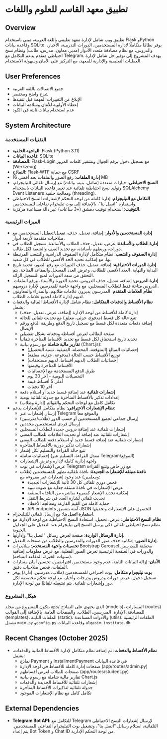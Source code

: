 # تطبيق معهد القاسم للعلوم واللغات

## Overview
تطبيق ويب شامل لإدارة معهد تعليمي باللغة العربية، مبني باستخدام Flask وPython وقاعدة بيانات SQLite. يوفر نظامًا متكاملًا لإدارة المستخدمين، الدورات التدريبية، الأخبار، والدروس، مع نظام مصادقة متعدد الأدوار (مدير، معاون، مدرس، طالب) ونظام نسخ احتياطي متقدم يدعم التكامل مع Telegram. يهدف المشروع إلى توفير حل شامل لإدارة العمليات التعليمية والإدارية للمعهد، مع التركيز على الأمان وسهولة الاستخدام.

## User Preferences
- جميع الاتصالات باللغة العربية
- شرح واضح ومختصر
- الإبلاغ عن التغييرات المهمة قبل تنفيذها
- إعطاء الأولوية للأمان وسلامة البيانات
- عدم استخدام بيانات ثابتة في الكود

## System Architecture

### التقنيات المستخدمة
-   **الواجهة الخلفية**: Flask (Python 3.11)
-   **قاعدة البيانات**: SQLite
-   **المصادقة**: Flask-Login مع تسجيل دخول برقم الجوال وتشفير كلمات المرور (Werkzeug)
-   **النماذج**: Flask-WTF مع حماية CSRF
-   **إدارة الملفات**: رفع الصور والملفات بحد أقصى 16 MB
-   **النسخ الاحتياطي**: خيارات متعددة (شامل، بنية، بيانات) مع إرسال تلقائي للتيليجرام، وتوليد نسخ احتياطية تلقائية عند تغيير قاعدة البيانات باستخدام SQLAlchemy Event Listeners ومعالجة خلفية (threading).
-   **التكامل مع التيليجرام**: إدارة كاملة من لوحة التحكم لإشعارات النسخ الاحتياطي واستمارة "اتصل بنا"، بالإضافة إلى بوت تيليجرام تفاعلي للمستخدمين.
-   **التوقيت**: استخدام توقيت دمشق (+3 ساعات) عبر دالة مساعدة مركزية.

### الميزات الرئيسية
-   **إدارة المستخدمين والأدوار**: إضافة، تعديل، حذف، تفعيل/تعطيل المستخدمين مع صلاحيات متقدمة لأربعة أدوار.
-   **إدارة الطلاب والأساتذة**: عرض، تعديل، حذف الطلاب والأساتذة، تسجيل الطلاب في دورات، وربطهم بأساتذة، مع تحديد الصف والشعبة لكل طالب.
-   **إدارة الصفوف والشعب**: نظام متكامل لإدارة الصفوف الدراسية والشعب المرتبطة بها، مع إمكانية تحديد الحد الأقصى للطلاب في كل شعبة.
-   **إدارة الدورات الاحترافية**: إضافة، تعديل، حذف الدورات مع رفع الصور، تحديد تاريخ البداية والنهاية، العدد الأقصى للطلاب، وعرض العدد المسجل والمقاعد المتاحة. يتم التحقق من سعة الدورات لمنع التسجيل الزائد.
-   **إدارة الدروس**: إضافة، تعديل، حذف الدروس، تحديد الدورة والأستاذ، ورفع الملفات. الدروس متاحة فقط للطلاب المسجلين، مع واجهة خاصة للمدرسين لإدارة دروسهم.
-   **نظام العلامات المتقدم**: المدرسون يديرون علامات طلابهم، والمدراء والمعاونون لديهم إدارة كاملة لجميع علامات الطلاب.
-   **نظام الأقساط والدفعات المتكامل**: نظام شامل لإدارة الأقساط المالية والدفعات يشمل:
    - إدارة كاملة للأقساط من لوحة الإدارة (إضافة، عرض، تعديل، حذف)
    - تتبع حالة كل قسط (مدفوع، جزئي، معلق) مع تحديث تلقائي للحالة
    - إضافة دفعات متعددة لكل قسط مع تسجيل تاريخ الدفع وطريقة الدفع ورقم الإيصال
    - صفحة للطالب لعرض أقساطه ودفعاته بشكل تفصيلي
    - تحديد تاريخ استحقاق لكل قسط مع تحديد الأقساط المتأخرة تلقائياً
    - **تقارير مالية شاملة** مع رسوم بيانية (Chart.js):
      - إحصائيات المبالغ (المتوقعة، المحصلة، المتبقية، نسبة التحصيل)
      - توزيع الأقساط حسب الحالة (مدفوعة، جزئية، معلقة)
      - إحصائيات الطلاب (لديهم أقساط، لديهم مستحقات)
      - الأقساط المتأخرة وقيمتها
      - طرق الدفع المستخدمة مع الإحصائيات
      - التحصيلات اليومية - آخر 30 يوم
      - أعلى 5 أقساط قيمة
      - آخر 10 دفعات
    - **إشعارات تلقائية** عند إضافة قسط جديد أو استلام دفعة
    - إعدادات تذكير بالأقساط المتأخرة مع جدولة تلقائية يومية
    - تكامل كامل مع لوحات التحكم والقوائم (إدارة وطلاب)
-   **نظام الإشعارات الاحترافي**: نظام متكامل للإشعارات يدعم:
    - إرسال إشعارات عبر Telegram والموقع معاً
    - إرسال جماعي لجميع المستخدمين أو حسب الدور (طلاب/مدرسين)
    - إرسال فردي لمستخدمين محددين
    - إشعارات تلقائية عند إضافة دروس جديدة للطلاب المسجلين
    - إشعارات تلقائية عند إضافة أو تحديث العلامات للطالب المعني
    - إشعارات تلقائية عند إضافة قسط جديد أو استلام دفعة للطالب المعني
    - إشعارات تذكير دورية بالأقساط المتأخرة
    - تتبع حالة القراءة والتسليم لكل إشعار
    - إحصائيات شاملة (معدل القراءة، التسليم عبر Telegram/الموقع)
    - واجهة إدارية كاملة لإدارة وعرض الإشعارات
    - عرض الإشعارات في بوت Telegram مع زر خاص وتتبع القراءة
    - **نافذة منبثقة للإشعارات الجديدة**: نافذة تلقائية تظهر للمستخدمين (طلاب ومعلمين) عند وجود إشعارات غير مقروءة مع:
      - فحص دوري تلقائي كل 30 ثانية للإشعارات الجديدة
      - عرض الإشعارات في نافذة منبثقة جذابة مع صوت تنبيه
      - إمكانية تحديد الإشعار كمقروء مباشرة من النافذة المنبثقة
      - تحديث تلقائي لشارة العدد في شريط التنقل
      - حماية كاملة من القيم الفارغة ومعالجة الأخطاء
      - API endpoints آمنة بتنسيق JSON للحصول على الإشعارات وتحديثها
-   **استمارة اتصل بنا**: مع إرسال تلقائي للتيليجرام.
-   **نظام النسخ الاحتياطي**: عرض، تحميل، استعادة النسخ الاحتياطية من لوحة الإدارة، مع نظام نسخ احتياطي تلقائي ذكي يرسل النسخ إلى تيليجرام عند التعديل على الجداول الحيوية.
-   **إدارة الرسائل الواردة**: صفحة لعرض رسائل "اتصل بنا" وإدارتها.
-   **إدارة الصور**: إمكانية حذف صور الدورات والمدرسين والطلاب من صفحات التعديل.
-   **تحسينات واجهة المستخدم**: سلايدرات Bootstrap Carousel محسّنة للمدرسين والدورات في الصفحة الرئيسية تعرض الصور الفعلية، مع عرض معلومات إضافية (سنوات الخبرة، المقاعد المتاحة).
-   **الأمان**: إزالة البيانات الثابتة، عدم وجود مستخدمين افتراضيين، تحسين أمان مسارات الملفات، فحص صلاحيات دقيق.
-   **بوت تيليجرام متكامل**: بوت احترافي للمستخدمين (طلاب، مدرسين، إدارة) يوفر تسجيل دخول، عرض دورات ودروس ودرجات وأخبار، مع لوحة تحكم مخصصة لكل دور وإشعارات تلقائية. يتم تشغيله تلقائيًا من لوحة الإدارة.

### هيكل المشروع
يتكون المشروع من مجلد `app/` الذي يحتوي على النماذج (models)، المسارات (routes) للمصادقة، الإدارة، المدرسين، الطلاب، والصفحات العامة، بالإضافة إلى القوالب (templates)، الملفات الثابتة (static)، والأدوات المساعدة (utils). الملفات الرئيسية تشمل `main.py` و`config.py` وقاعدة البيانات `alqasim_institute.db`.

## Recent Changes (October 2025)
-   **نظام الأقساط والدفعات**: تم إضافة نظام متكامل لإدارة الأقساط المالية والدفعات، يشمل:
    - نماذج Payment و InstallmentPayment في قاعدة البيانات
    - صفحات إدارة كاملة للأقساط في لوحة الإدارة (app/routes/admin.py)
    - صفحات للطلاب لعرض أقساطهم (app/routes/student.py)
    - تقارير مالية شاملة مع رسوم بيانية Chart.js
    - إشعارات تلقائية للأقساط الجديدة والدفعات
    - جدولة تلقائية لتذكيرات الأقساط المتأخرة
    - تكامل كامل مع نظام الإشعارات الموجود

## External Dependencies
-   **Telegram Bot API**: للتكامل مع Telegram لإرسال إشعارات النسخ الاحتياطي التلقائية، استلام رسائل "اتصل بنا"، وتشغيل بوت التيليجرام التفاعلي للمستخدمين. يتم إعداد Bot Token و Chat ID من لوحة التحكم الإدارية.